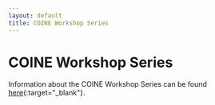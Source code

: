 ```yaml
---
layout: default
title: COINE Workshop Series
---
```


# COINE Workshop Series

Information about the COINE Workshop Series can be found [here](http://www.pcs.usp.br/~coin/){:target="_blank"}.


